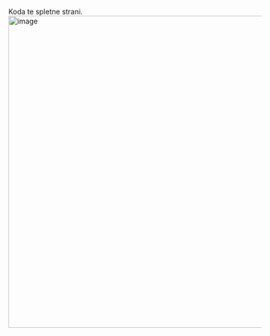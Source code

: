 Koda te spletne strani.
<img width="1817" height="621" alt="image" src="https://github.com/user-attachments/assets/46d4d57e-f138-42e6-83a0-afc14521e752" />
